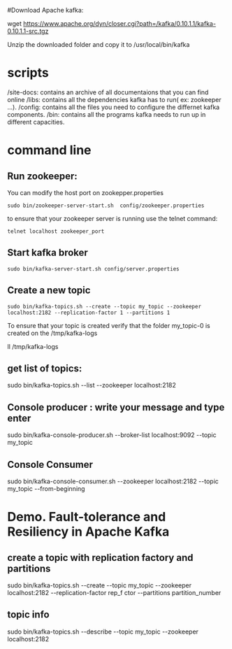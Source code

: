 

#Download Apache kafka:

wget https://www.apache.org/dyn/closer.cgi?path=/kafka/0.10.1.1/kafka-0.10.1.1-src.tgz

Unzip the downloaded folder and copy it to /usr/local/bin/kafka

# scripts

/site-docs:  contains an archive of all documentaions that you can find online
/libs: contains all the dependencies kafka has to run( ex: zookeeper ...).
/config: contains all the files you need to configure the differnet kafka components.
/bin:  contains all the programs kafka needs to run up in different capacities.

# command line

## Run zookeeper: 
You can modify the host port on zookepper.properties  
```shell
sudo bin/zookeeper-server-start.sh  config/zookeeper.properties
```
to ensure that your zookeeper server is running use the telnet command:  

```shell
telnet localhost zookeeper_port
```

## Start kafka broker

```shell
sudo bin/kafka-server-start.sh config/server.properties
```

## Create a new topic
```shell
sudo bin/kafka-topics.sh --create --topic my_topic --zookeeper localhost:2182 --replication-factor 1 --partitions 1
```

To ensure that your topic is created verify that the folder my_topic-0 is created on the /tmp/kafka-logs  

  ll /tmp/kafka-logs

## get list of topics:

  sudo bin/kafka-topics.sh --list --zookeeper localhost:2182

## Console producer : write your message and type enter  

  sudo bin/kafka-console-producer.sh --broker-list localhost:9092 --topic my_topic


## Console Consumer
  sudo bin/kafka-console-consumer.sh --zookeeper localhost:2182 --topic my_topic --from-beginning

# Demo. Fault-tolerance and Resiliency in Apache Kafka

## create a topic with replication factory and partitions

  sudo bin/kafka-topics.sh --create --topic my_topic --zookeeper localhost:2182 --replication-factor rep_f	ctor --partitions partition_number 

## topic info

  sudo bin/kafka-topics.sh --describe --topic my_topic --zookeeper localhost:2182 
